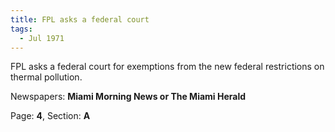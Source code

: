 ```yaml
---  
title: FPL asks a federal court  
tags:  
  - Jul 1971  
---  
```

  
FPL asks a federal court for exemptions from the new federal restrictions on thermal pollution.  
  
Newspapers: **Miami Morning News or The Miami Herald**  
  
Page: **4**, Section: **A** 
